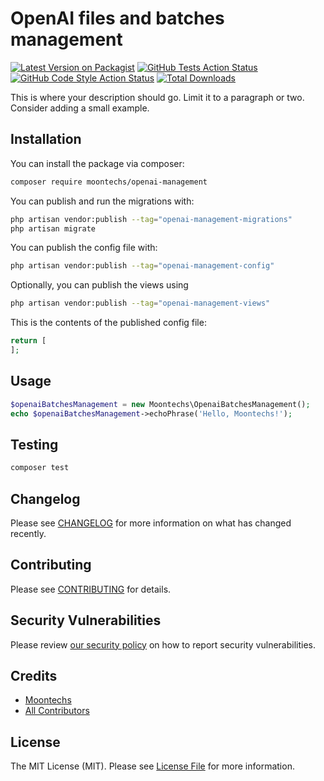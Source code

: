 # OpenAI files and batches management 

[![Latest Version on Packagist](https://img.shields.io/packagist/v/moontechs/openai-management.svg?style=flat-square)](https://packagist.org/packages/moontechs/openai-management)
[![GitHub Tests Action Status](https://img.shields.io/github/actions/workflow/status/moontechs/openai-management/run-tests.yml?branch=main&label=tests&style=flat-square)](https://github.com/moontechs/openai-management/actions?query=workflow%3Arun-tests+branch%3Amain)
[![GitHub Code Style Action Status](https://img.shields.io/github/actions/workflow/status/moontechs/openai-management/fix-php-code-styling.yml?branch=main&label=code%20style&style=flat-square)](https://github.com/moontechs/openai-management/actions?query=workflow%3A"Fix+PHP+code+styling"+branch%3Amain)
[![Total Downloads](https://img.shields.io/packagist/dt/moontechs/openai-management.svg?style=flat-square)](https://packagist.org/packages/moontechs/openai-management)



This is where your description should go. Limit it to a paragraph or two. Consider adding a small example.

## Installation

You can install the package via composer:

```bash
composer require moontechs/openai-management
```

You can publish and run the migrations with:

```bash
php artisan vendor:publish --tag="openai-management-migrations"
php artisan migrate
```

You can publish the config file with:

```bash
php artisan vendor:publish --tag="openai-management-config"
```

Optionally, you can publish the views using

```bash
php artisan vendor:publish --tag="openai-management-views"
```

This is the contents of the published config file:

```php
return [
];
```

## Usage

```php
$openaiBatchesManagement = new Moontechs\OpenaiBatchesManagement();
echo $openaiBatchesManagement->echoPhrase('Hello, Moontechs!');
```

## Testing

```bash
composer test
```

## Changelog

Please see [CHANGELOG](CHANGELOG.md) for more information on what has changed recently.

## Contributing

Please see [CONTRIBUTING](.github/CONTRIBUTING.md) for details.

## Security Vulnerabilities

Please review [our security policy](../../security/policy) on how to report security vulnerabilities.

## Credits

- [Moontechs](https://github.com/moontechs)
- [All Contributors](../../contributors)

## License

The MIT License (MIT). Please see [License File](LICENSE.md) for more information.
